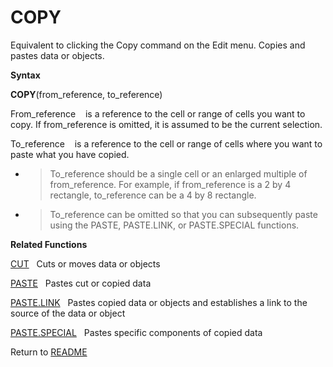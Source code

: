 # COPY

Equivalent to clicking the Copy command on the Edit menu. Copies and
pastes data or objects.

**Syntax**

**COPY**(from\_reference, to\_reference)

From\_reference&nbsp;&nbsp;&nbsp;&nbsp;is a reference to the cell or
range of cells you want to copy. If from\_reference is omitted, it is
assumed to be the current selection.

To\_reference&nbsp;&nbsp;&nbsp;&nbsp;is a reference to the cell or range
of cells where you want to paste what you have copied.

  - > To\_reference should be a single cell or an enlarged multiple of
    > from\_reference. For example, if from\_reference is a 2 by 4
    > rectangle, to\_reference can be a 4 by 8 rectangle.

  - > To\_reference can be omitted so that you can subsequently paste
    > using the PASTE, PASTE.LINK, or PASTE.SPECIAL functions.


**Related Functions**

[CUT](CUT.md)&nbsp;&nbsp;&nbsp;Cuts or moves data or objects

[PASTE](PASTE.md)&nbsp;&nbsp;&nbsp;Pastes cut or copied data

[PASTE.LINK](PASTE.LINK.md)&nbsp;&nbsp;&nbsp;Pastes copied data or objects and
establishes a link to the source of the data or object

[PASTE.SPECIAL](PASTE.SPECIAL.md)&nbsp;&nbsp;&nbsp;Pastes specific components of copied data



Return to [README](README.md#C)

